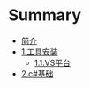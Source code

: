 # Summary

* [简介](README.md)
* [1.工具安装](first-question.md)
  * [1.1.VS平台](first-question/1.1.vs.md)
* [2.c\#基础](second-question.md)

